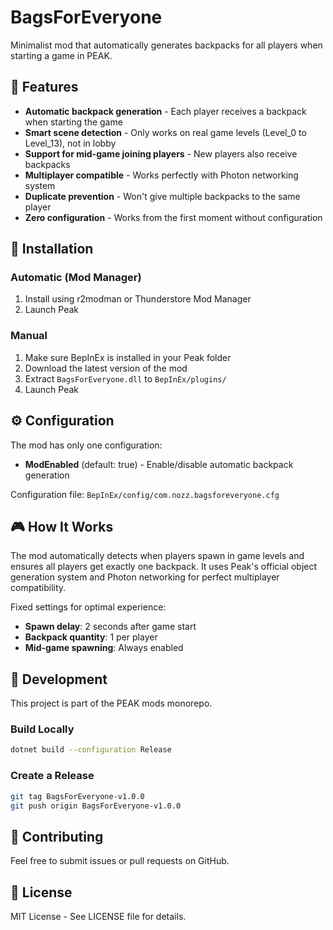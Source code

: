 # BagsForEveryone

Minimalist mod that automatically generates backpacks for all players when starting a game in PEAK.

## 🎒 Features

- **Automatic backpack generation** - Each player receives a backpack when starting the game
- **Smart scene detection** - Only works on real game levels (Level_0 to Level_13), not in lobby
- **Support for mid-game joining players** - New players also receive backpacks
- **Multiplayer compatible** - Works perfectly with Photon networking system
- **Duplicate prevention** - Won't give multiple backpacks to the same player
- **Zero configuration** - Works from the first moment without configuration

## 🚀 Installation

### Automatic (Mod Manager)

1. Install using r2modman or Thunderstore Mod Manager
2. Launch Peak

### Manual

1. Make sure BepInEx is installed in your Peak folder
2. Download the latest version of the mod
3. Extract `BagsForEveryone.dll` to `BepInEx/plugins/`
4. Launch Peak

## ⚙️ Configuration

The mod has only one configuration:

- **ModEnabled** (default: true) - Enable/disable automatic backpack generation

Configuration file: `BepInEx/config/com.nozz.bagsforeveryone.cfg`

## 🎮 How It Works

The mod automatically detects when players spawn in game levels and ensures all players get exactly one backpack. It uses Peak's official object generation system and Photon networking for perfect multiplayer compatibility.

Fixed settings for optimal experience:

- **Spawn delay**: 2 seconds after game start
- **Backpack quantity**: 1 per player
- **Mid-game spawning**: Always enabled

## 🔧 Development

This project is part of the PEAK mods monorepo.

### Build Locally

```bash
dotnet build --configuration Release
```

### Create a Release

```bash
git tag BagsForEveryone-v1.0.0
git push origin BagsForEveryone-v1.0.0
```

## 🤝 Contributing

Feel free to submit issues or pull requests on GitHub.

## 📄 License

MIT License - See LICENSE file for details.
